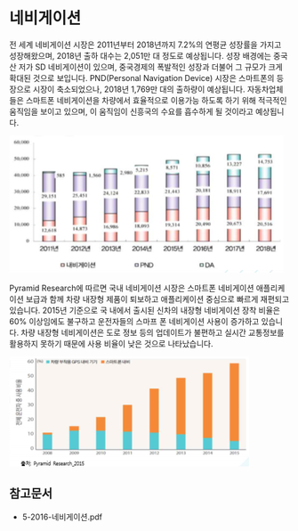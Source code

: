 # 네비게이션
전 세계 네비게이션 시장은 2011년부터 2018년까지 7.2%의 연평균 성장률을 가지고 성장해왔으며, 2018년 출하 대수는 2,051만 대 정도로 예상됩니다.
성장 배경에는 중국산 저가 SD 네비게이션이 있으며, 중국경제의 폭발적인 성장과 더불어 그 규모가 크게 확대된 것으로 보입니다. PND(Personal Navigation Device) 시장은 스마트폰의 등장으로 시장이 축소되었으나, 2018년 1,769만 대의 출하량이 예상됩니다. 자동차업체들은 스마트폰 네비게이션을 차량에서 효율적으로 이용가능 하도록 하기 위해 적극적인 움직임을 보이고 있으며, 이 움직임이 신흥국의 수요를 흡수하게 될 것이라고 예상됩니다.

![ ](./images/네비게이션_Q14_1_4.PNG)
 
Pyramid Research에 따르면 국내 네비게이션 시장은 스마트폰 네비게이션 애플리케이션 보급과 함께 차량 내장형 제품이 퇴보하고 애플리케이션 중심으로 빠르게 재편되고 있습니다. 
2015년 기준으로 국 내에서 출시된 신차의 내장형 네비게이션 장착 비율은 60% 이상임에도 불구하고 운전자들의 스마프 폰 네비게이션 사용이 증가하고 있습니다. 
차량 내장형 네비게이션은 도로 정보 등의 업데이트가 불편하고 실시간 교통정보를 활용하지 못하기 때문에 사용 비율이 낮은 것으로 나타났습니다. 
 
![ ](./images/네비게이션_Q14_1_4_.PNG)
 

## 참고문서
- 5-2016-네비게이션.pdf